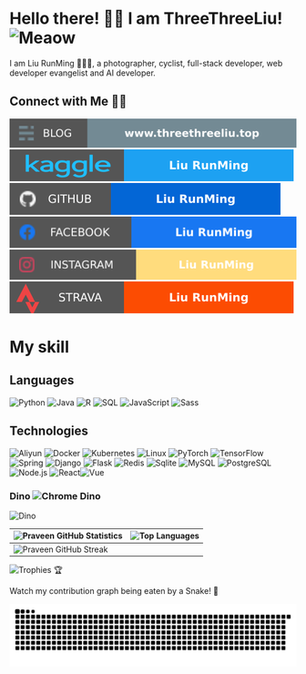 # Hello there! 👋🏻 I am ThreeThreeLiu! <img src="https://i.imgur.com/veZrcC7.gif" alt="Meaow" width="50" />

I am Liu RunMing 🙋🏻‍♂️, a photographer, cyclist, full-stack developer, web developer evangelist and AI developer.

## Connect with Me 🤝🏻

[![Blog](https://raw.githubusercontent.com/lts0131/lts0131/main/soc/bl.svg)](https://blog.praveen.science/)
[![Kaggle](https://raw.githubusercontent.com/lts0131/lts0131/main/soc/kg.svg)](https://twitter.com/lts0131) 
[![GitHub](https://raw.githubusercontent.com/lts0131/lts0131/main/soc/gh.svg)](https://github.com/lts0131) 
[![Facebook](https://raw.githubusercontent.com/lts0131/lts0131/main/soc/fb.svg)](https://www.facebook.com/profile.php?id=100010727012245) 
[![Strava](https://raw.githubusercontent.com/lts0131/lts0131/main/soc/ig.svg)](https://www.instagram.com/perparation/)
[![Strava](https://raw.githubusercontent.com/lts0131/lts0131/main/soc/st.svg)](https://www.strava.com/athletes/liurunming)


# My skill  
## Languages

![Python](https://img.shields.io/badge/-Python-000?&logo=Python) ![Java](https://img.shields.io/badge/-Java-000?&logo=Java) ![R](https://img.shields.io/badge/-R-000?&logo=R) ![SQL](https://img.shields.io/badge/-SQL-000?&logo=MySQL) ![JavaScript](https://img.shields.io/badge/-JavaScript-000?&logo=JavaScript) ![Sass](https://img.shields.io/badge/-Sass-000?&logo=Sass)

## Technologies
![Aliyun](https://img.shields.io/badge/-Aliyun-000?&logo=Aliyun&logoColor=F90) ![Docker](https://img.shields.io/badge/-Docker-000?&logo=Docker) ![Kubernetes](https://img.shields.io/badge/-Kubernetes-000?&logo=Kubernetes) ![Linux](https://img.shields.io/badge/-Linux-000?&logo=Linux) ![PyTorch](https://img.shields.io/badge/-PyTorch-000?&logo=PyTorch) ![TensorFlow](https://img.shields.io/badge/-TensorFlow-000?&logo=TensorFlow) ![Spring](https://img.shields.io/badge/-Spring-000?&logo=Spring) ![Django](https://img.shields.io/badge/-django-000?&logo=django) ![Flask](https://img.shields.io/badge/-Flask-000?&logo=Flask) ![Redis](https://img.shields.io/badge/-Redis-000?&logo=Redis) ![Sqlite](https://img.shields.io/badge/-Sqlite-000?&logo=Sqlite) ![MySQL](https://img.shields.io/badge/-MySQL-000?&logo=MySQL) ![PostgreSQL](https://img.shields.io/badge/-PostgreSQL-000?&logo=PostgreSQL) ![Node.js](https://img.shields.io/badge/-Node.js-000?&logo=node.js) ![React](https://img.shields.io/badge/-React-000?&logo=React)![Vue](https://img.shields.io/badge/-Vue-000?&logo=Vue)



### Dino <img src="https://i.imgur.com/2AGajNs.png" alt="Chrome Dino" width="24" />

![Dino](https://raw.githubusercontent.com/threethreeLiu/threethreeLiu/main/dino.gif)

| ![Praveen GitHub Statistics](https://github-readme-stats.vercel.app/api?username=lts0131&show_icons=true) | ![Top Languages](https://github-readme-stats.vercel.app/api/top-langs/?username=lts0131) |
| --- | --- |
| ![Praveen GitHub Streak](https://github-readme-streak-stats.herokuapp.com/?user=lts0131)

![Trophies 🏆](https://github-profile-trophy.vercel.app/?username=lts0131)

Watch my contribution graph being eaten by a Snake! 🐍

![Watch my contribution graph being eaten by a Snake!](https://raw.githubusercontent.com/lts0131/lts0131/main/soc/snake.svg)

